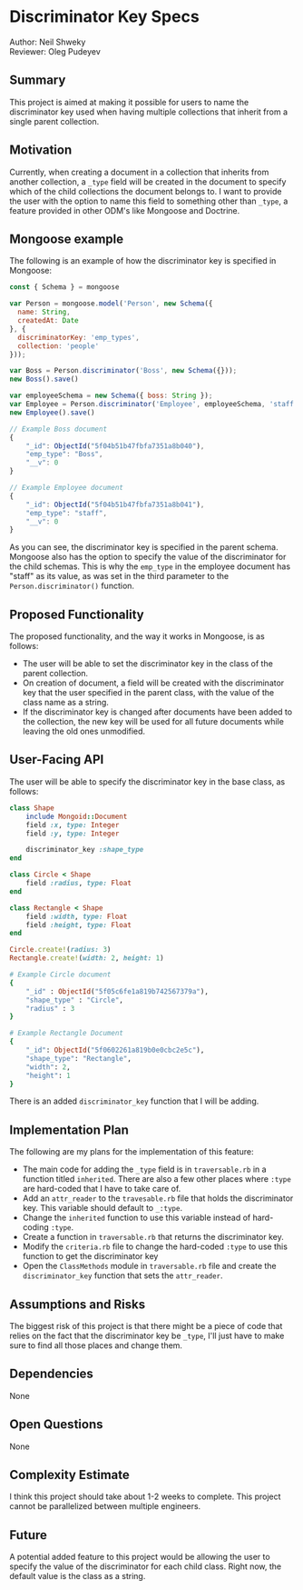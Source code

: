 # Discriminator Key Specs
Author: Neil Shweky  
Reviewer: Oleg Pudeyev

## Summary

This project is aimed at making it possible for users to name the discriminator key used when having multiple collections that inherit from a single parent collection. 

## Motivation

Currently, when creating a document in a collection that inherits from another collection, a `_type` field will be created in the document to specify which of the child collections the document belongs to. I want to provide the user with the option to name this field to something other than `_type`, a feature provided in other ODM's like Mongoose and Doctrine.

## Mongoose example 

The following is an example of how the discriminator key is specified in Mongoose:
```js
const { Schema } = mongoose

var Person = mongoose.model('Person', new Schema({
  name: String,
  createdAt: Date
}, {
  discriminatorKey: 'emp_types',
  collection: 'people'
}));

var Boss = Person.discriminator('Boss', new Schema({}));
new Boss().save()

var employeeSchema = new Schema({ boss: String });
var Employee = Person.discriminator('Employee', employeeSchema, 'staff');
new Employee().save()

// Example Boss document
{
    "_id": ObjectId("5f04b51b47fbfa7351a8b040"),
    "emp_type": "Boss",
    "__v": 0
}

// Example Employee document
{
    "_id": ObjectId("5f04b51b47fbfa7351a8b041"),
    "emp_type": "staff",
    "__v": 0
}
```
As you can see, the discriminator key is specified in the parent schema. Mongoose also has the option to specify the value of the discriminator for the child schemas. This is why the `emp_type` in the employee document has "staff" as its value, as was set in the third parameter to the `Person.discriminator()` function.

## Proposed Functionality

The proposed functionality, and the way it works in Mongoose, is as follows:

- The user will be able to set the discriminator key in the class of the parent collection.
- On creation of document, a field will be created with the discriminator key that the user specified in the parent class, with the value of the class name as a string.
- If the discriminator key is changed after documents have been added to the collection, the new key will be used for all future documents while leaving the old ones unmodified.

## User-Facing API

The user will be able to specify the discriminator key in the base class, as follows:

```ruby
class Shape
    include Mongoid::Document
    field :x, type: Integer
    field :y, type: Integer

    discriminator_key :shape_type
end

class Circle < Shape
    field :radius, type: Float
end

class Rectangle < Shape
    field :width, type: Float
    field :height, type: Float
end

Circle.create!(radius: 3)
Rectangle.create!(width: 2, height: 1)

# Example Circle document
{
    "_id" : ObjectId("5f05c6fe1a819b742567379a"), 
    "shape_type" : "Circle", 
    "radius" : 3 
}

# Example Rectangle Document
{
    "_id": ObjectId("5f0602261a819b0e0cbc2e5c"),
    "shape_type": "Rectangle",
    "width": 2,
    "height": 1
}
```
There is an added `discriminator_key` function that I will be adding.

## Implementation Plan

The following are my plans for the implementation of this feature:

- The main code for adding the `_type` field is in `traversable.rb` in a function titled `inherited`. There are also a few other places where `:type` are hard-coded that I have to take care of.
- Add an `attr_reader` to the `travesable.rb` file that holds the discriminator key. This variable should default to `_:type`.
- Change the `inherited` function to use this variable instead of hard-coding `:type`.
- Create a function in `traversable.rb` that returns the discriminator key.
- Modify the `criteria.rb` file to change the hard-coded `:type` to use this function to get the discriminator key
- Open the `ClassMethods` module in `traversable.rb` file and create the `discriminator_key` function that sets the `attr_reader`.

## Assumptions and Risks

The biggest risk of this project is that there might be a piece of code that relies on the fact that the discriminator key be `_type`, I'll just have to make sure to find all those places and change them.

## Dependencies
None

## Open Questions
None

## Complexity Estimate
I think this project should take about 1-2 weeks to complete. This project cannot be parallelized between multiple engineers.

## Future
A potential added feature to this project would be allowing the user to specify the value of the discriminator for each child class. Right now, the default value is the class as a string.